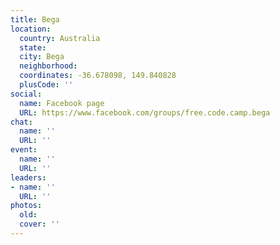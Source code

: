 ```yaml
---
title: Bega
location:
  country: Australia
  state: 
  city: Bega
  neighborhood: 
  coordinates: -36.678098, 149.840828
  plusCode: ''
social:
  name: Facebook page
  URL: https://www.facebook.com/groups/free.code.camp.bega
chat:
  name: ''
  URL: ''
event:
  name: ''
  URL: ''
leaders:
- name: ''
  URL: ''
photos:
  old: 
  cover: ''
---
```

